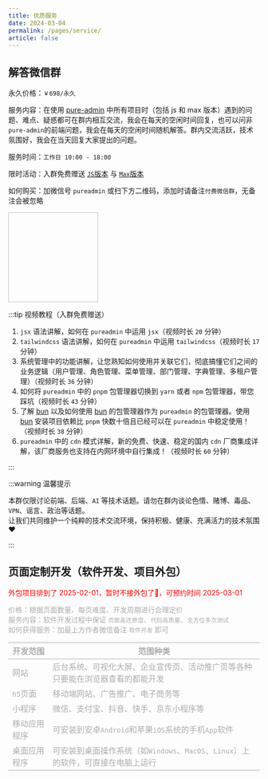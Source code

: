 ```yaml
---
title: 优质服务
date: 2024-03-04
permalink: /pages/service/
article: false
---
```


## 解答微信群

永久价格：`￥698/永久`

服务内容：在使用 [pure-admin](https://github.com/pure-admin) 中所有项目时（包括 js 和 max 版本）遇到的问题、难点、疑惑都可在群内相互交流，我会在每天的空闲时间回复，也可以问非`pure-admin`的前端问题，我会在每天的空闲时间随机解答。群内交流活跃，技术氛围好，我会在当天回复大家提出的问题。

服务时间：`工作日 10:00 - 18:00`

限时活动：入群免费赠送 [`JS`版本](https://pure-admin.cn/pages/js/) 与 [`Max`版本](https://pure-admin.cn/pages/max/)

如何购买：加微信号 `pureadmin` 或扫下方二维码，添加时请备注`付费微信群`，无备注会被忽略

<img :src="$withBase('/img/support/addWx.jpg')" width="180px" height="180px" />

:::tip 视频教程（入群免费赠送）

1. `jsx` 语法讲解，如何在 `pureadmin` 中运用 `jsx`（视频时长 `20` 分钟）
2. `tailwindcss` 语法讲解，如何在 `pureadmin` 中运用 `tailwindcss`（视频时长 `17` 分钟）
3. 系统管理中的功能讲解，让您熟知如何使用并关联它们，彻底搞懂它们之间的业务逻辑（用户管理、角色管理、菜单管理、部门管理、字典管理、多租户管理）（视频时长 `36` 分钟）
4. 如何将 `pureadmin` 中的 `pnpm` 包管理器切换到 `yarn` 或者 `npm` 包管理器，带您踩坑（视频时长 `43` 分钟）
5. 了解 [bun](https://bun.sh/) 以及如何使用 [bun](https://bun.sh/docs/cli/install) 的包管理器作为 `pureadmin` 的包管理器。使用 [bun](https://bun.sh/docs/cli/install) 安装项目依赖比 `pnpm` 快数十倍且已经可以在 `pureadmin` 中稳定使用！（视频时长 `38` 分钟）
6. `pureadmin` 中的 `cdn` 模式详解，新的免费、快速、稳定的国内 `cdn` 厂商集成详解，该厂商服务也支持在内网环境中自行集成！（视频时长 `60` 分钟）

:::

:::warning 温馨提示

本群仅限讨论前端、后端、`AI` 等技术话题。请勿在群内谈论色情、赌博、毒品、`VPN`、谣言、政治等话题。  
让我们共同维护一个纯粹的技术交流环境，保持积极、健康、充满活力的技术氛围 ❤️

:::

<!-- ## 技术指导、bug 修复

<p style="color:red">起步价￥200，若问题未解决全额退款，不收取任何工时费！ </p>

价格：根据问题的数量、难度进行合理定价，按次收费

服务内容：各种前端问题解答、`bug`修复等

如何购买：加微信号 `pureadmin` 或扫下方二维码，添加时请备注`技术指导`，无备注会被忽略

<img :src="$withBase('/img/support/addWx.jpg')" width="180px" height="180px" /> -->

## 页面定制开发（软件开发、项目外包）

<p style='color: red'>外包项目排到了 2025-02-01，暂时不接外包了🙏，可预约时间 2025-03-01</p>

<div class='bottom-content'>

价格：根据页面数量、每页难度、开发周期进行合理定价  
服务内容：软件开发过程中保证 `页面高还原度`、`代码高质量`、`全方位多次测试`  
如何获得服务：加最上方作者微信备注 `软件开发` 即可

| **开发范围** | **范围种类**                                                                      |
| ------------ | --------------------------------------------------------------------------------- |
| 网站         | 后台系统、可视化大屏、企业宣传页、活动推广页等各种只要能在浏览器查看的都能开发    |
| `h5`页面     | 移动端网站、广告推广、电子商务等                                                  |
| 小程序       | 微信、支付宝、抖音、快手、京东小程序等                                            |
| 移动应用程序 | 可安装到安卓`Android`和苹果`iOS`系统的手机`App`软件                               |
| 桌面应用程序 | 可安装到桌面操作系统（如`Windows`、`MacOS`、`Linux`）上的软件，可直接在电脑上运行 |

</div>

<style scoped>
.bottom-content {
  opacity: 0.35;
  transition: opacity 0.45s cubic-bezier(0.175, 0.885, 0.42, 1.31);
}
.bottom-content:hover {
  opacity: 1;
}
</style>
